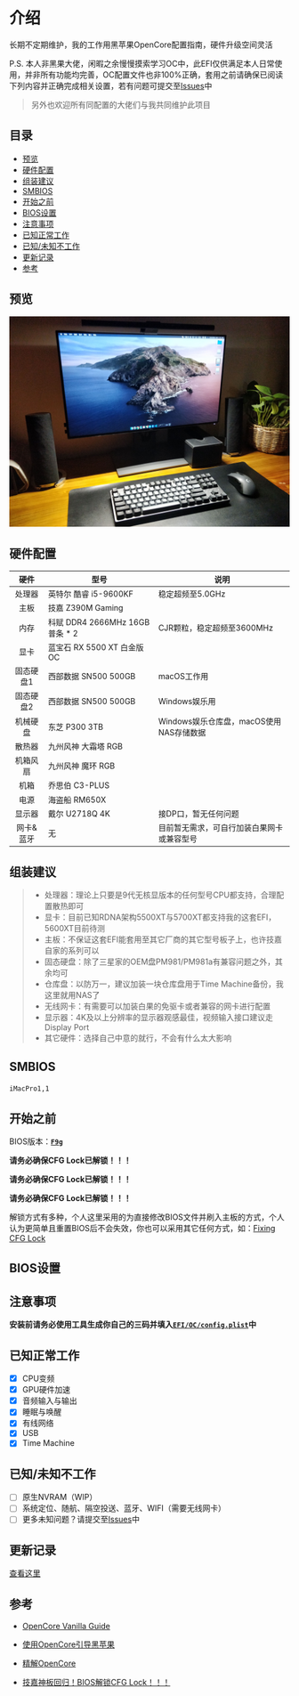 # 介绍

长期不定期维护，我的工作用黑苹果OpenCore配置指南，硬件升级空间灵活

P.S. 本人非黑果大佬，闲暇之余慢慢摸索学习OC中，此EFI仅供满足本人日常使用，并非所有功能均完善，OC配置文件也非100%正确，套用之前请确保已阅读下列内容并正确完成相关设置，若有问题可提交至[Issues](https://github.com/leogcry22/iHac-Pro/issues)中

> 另外也欢迎所有同配置的大佬们与我共同维护此项目

## 目录

- [预览](#预览)
- [硬件配置](#硬件配置)
- [组装建议](#组装建议)
- [SMBIOS](#SMBIOS)
- [开始之前](#开始之前)
- [BIOS设置](#BIOS设置)
- [注意事项](#注意事项)
- [已知正常工作](#已知正常工作)
- [已知/未知不工作](#已知/未知不工作)
- [更新记录](#更新记录)
- [参考](#参考)

## 预览

![showcase](Images/showcase.jpg)

## 硬件配置

| 硬件 | 型号 | 说明 |
| :---: | --- | --- |
| 处理器 | 英特尔 酷睿 i5-9600KF | 稳定超频至5.0GHz |
| 主板 | 技嘉 Z390M Gaming |
| 内存 | 科赋 DDR4 2666MHz 16GB 普条 * 2| CJR颗粒，稳定超频至3600MHz |
| 显卡 | 蓝宝石 RX 5500 XT 白金版 OC |
| 固态硬盘1 | 西部数据 SN500 500GB| macOS工作用 |
| 固态硬盘2 | 西部数据 SN500 500GB| Windows娱乐用 |
| 机械硬盘 | 东芝 P300 3TB | Windows娱乐仓库盘，macOS使用NAS存储数据 |
| 散热器 | 九州风神 大霜塔 RGB |
| 机箱风扇 | 九州风神 魔环 RGB |
| 机箱 | 乔思伯 C3-PLUS |
| 电源 | 海盗船 RM650X |
| 显示器 | 戴尔 U2718Q 4K | 接DP口，暂无任何问题 |
| 网卡&蓝牙 | 无 | 目前暂无需求，可自行加装白果网卡或兼容型号 |

## 组装建议

> - 处理器：理论上只要是9代无核显版本的任何型号CPU都支持，合理配置散热即可
> - 显卡：目前已知RDNA架构5500XT与5700XT都支持我的这套EFI，5600XT目前待测
> - 主板：不保证这套EFI能套用至其它厂商的其它型号板子上，也许技嘉自家的系列可以
> - 固态硬盘：除了三星家的OEM盘PM981/PM981a有兼容问题之外，其余均可
> - 仓库盘：以防万一，建议加装一块仓库盘用于Time Machine备份，我这里就用NAS了
> - 无线网卡：有需要可以加装白果的免驱卡或者兼容的网卡进行配置
> - 显示器：4K及以上分辨率的显示器观感最佳，视频输入接口建议走Display Port
> - 其它硬件：选择自己中意的就行，不会有什么太大影响

## SMBIOS

  `iMacPro1,1`

## 开始之前

BIOS版本：[**`F9g`**](https://www.gigabyte.com/Motherboard/Z390-M-GAMING-rev-10/support#support-dl-bios)

**请务必确保CFG Lock已解锁！！！**

**请务必确保CFG Lock已解锁！！！**

**请务必确保CFG Lock已解锁！！！**

解锁方式有多种，个人这里采用的为直接修改BIOS文件并刷入主板的方式，个人认为更简单且重置BIOS后不会失效，你也可以采用其它任何方式，如：[Fixing CFG Lock](https://khronokernel-2.gitbook.io/opencore-vanilla-desktop-guide/extras/msr-lock)

## BIOS设置

## 注意事项

**安装前请务必使用工具生成你自己的三码并填入[`EFI/OC/config.plist`](https://github.com/leogcry22/iHac-Pro/blob/master/EFI/OC/config.plist)中**

## 已知正常工作

* [x] CPU变频
* [x] GPU硬件加速
* [x] 音频输入与输出
* [x] 睡眠与唤醒
* [x] 有线网络
* [x] USB
* [x] Time Machine

## 已知/未知不工作

* [ ] 原生NVRAM（WIP）
* [ ] 系统定位、随航、隔空投送、蓝牙、WIFI（需要无线网卡）
* [ ] 更多未知问题？请提交至[Issues](https://github.com/leogcry22/iHac-Pro/issues)中

## 更新记录

[查看这里](https://github.com/leogcry22/iHac-Pro/blob/master/RELEASENOTE.md)

## 参考

- [OpenCore Vanilla Guide](https://khronokernel-2.gitbook.io/opencore-vanilla-desktop-guide/)

- [使用OpenCore引导黑苹果](https://blog.xjn819.com/?p=543)

- [精解OpenCore](https://blog.daliansky.net/OpenCore-BootLoader.html)

- [技嘉神板回归！BIOS解锁CFG Lock！！！](https://bbs.pcbeta.org/viewthread-1835794-1-1.html)
